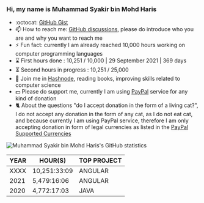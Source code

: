### Hi, my name is Muhammad Syakir bin Mohd Haris

- :octocat: [GitHub Gist](https://gist.github.com/syakirharis25)
- 📫 How to reach me: [GitHub discussions](https://github.com/syakirharis25/syakirharis25/discussions), please do introduce who you are and why you want to reach me
- ⚡ Fun fact: currently I am already reached 10,000 hours working on computer programming languages
- ⌛ First hours done : 10,251 / 10,000 | 29 September 2021 | 369 days
- ⏳ Second hours in progress : 10,251 / 25,000
- 📖 Join me in [Hashnode](https://syakirharis.hashnode.dev), reading books, improving skills related to computer science
- 💵 Please do support me, currently I am using [PayPal](https://www.paypal.com/paypalme/syakirharis) service for any kind of donation 
- 🐈 About the questions "do I accept donation in the form of a living cat?", I do not accept any donation in the form of any cat, as I do not eat cat, and because currently I am using PayPal service, therefore I am only accepting donation in form of legal currencies as listed in the [PayPal Supported Currencies](https://developer.paypal.com/docs/reports/reference/paypal-supported-currencies/)

![Muhammad Syakir bin Mohd Haris's GitHub statistics](https://github-readme-stats.vercel.app/api?username=syakirharis25&show_icons=true&theme=tokyonight)

| YEAR  | HOUR(S)      | TOP PROJECT |
|-------|--------------|-------------|
| XXXX  | 10,251:33:09 | ANGULAR     |
| 2021  | 5,479:16:06  | ANGULAR     |
| 2020  | 4,772:17:03  | JAVA        |

